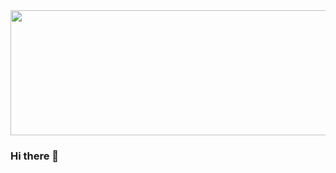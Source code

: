 <img src="https://www.rp.edu.sg/images/default-source/soi-images/lifelong-learning/devops-banner.png?sfvrsn=65108021_2" width="1000" height="200">

### Hi there 👋

<!--
**mehmetozleyen/mehmetozleyen** is a ✨ _special_ ✨ repository because its `README.md` (this file) appears on your GitHub profile.

Here are some ideas to get you started:

- 🔭 I’m currently working on ...
- 🌱 I’m currently learning ...
- 👯 I’m looking to collaborate on ...
- 🤔 I’m looking for help with ...
- 💬 Ask me about ...
- 📫 How to reach me: ...
- 😄 Pronouns: ...
- ⚡ Fun fact: ...
-->
